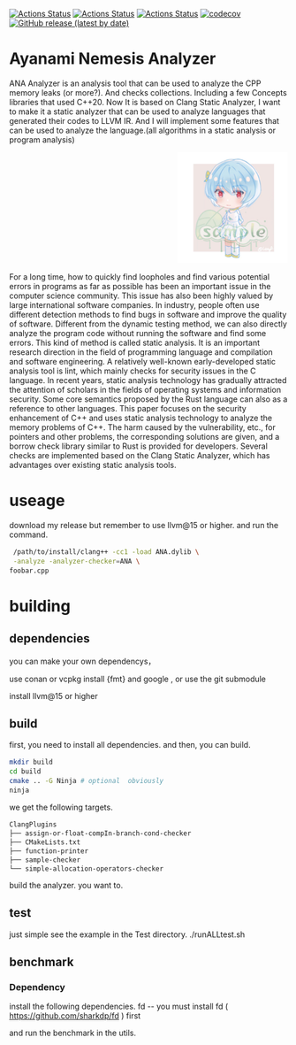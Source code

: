 [![Actions Status](https://github.com/MATRIXKOO/ayanami-nemesis-analyzer/workflows/MacOS/badge.svg)](https://github.com/MATRIXKOO/ayanami-nemesis-analyzer/actions)
[![Actions Status](https://github.com/MATRIXKOO/ayanami-nemesis-analyzer/workflows/Windows/badge.svg)](https://github.com/MATRIXKOO/ayanami-nemesis-analyzer/actions)
[![Actions Status](https://github.com/MATRIXKOO/ayanami-nemesis-analyzer/workflows/Ubuntu/badge.svg)](https://github.com/MATRIXKOO/ayanami-nemesis-analyzer/actions)
[![codecov](https://codecov.io/gh/MATRIXKOO/ayanami-nemesis-analyzer/branch/master/graph/badge.svg)](https://codecov.io/gh/MATRIXKOO/ayanami-nemesis-analyzer)
[![GitHub release (latest by date)](https://img.shields.io/github/v/release/MATRIXKOO/ayanami-nemesis-analyzer)](https://github.com/MATRIXKOO/ayanami-nemesis-analyzer/releases)

# Ayanami Nemesis Analyzer

ANA Analyzer is an analysis tool that can be used to analyze the CPP memory leaks (or more?). And checks collections. Including a few Concepts libraries that used C++20. Now It is based on Clang Static Analyzer, I want to make it a static analyzer that can be used to analyze languages that generated their codes to LLVM IR. And I will implement some features that can be used to analyze the language.(all algorithms in a static analysis or program analysis)<div align=right><img width="200" height="200" src="https://github.com/MATRIXKOO/ayanami-nemesis-analyzer/blob/without-CI/utils/pic/avatar.jpeg?raw=true"/></div>

For a long time, how to quickly find loopholes and find various potential errors in programs as far as possible has been an important issue in the computer science community. This issue has also been highly valued by large international software companies. In industry, people often use different detection methods to find bugs in software and improve the quality of software. Different from the dynamic testing method, we can also directly analyze the program code without running the software and find some errors. This kind of method is called static analysis. It is an important research direction in the field of programming language and compilation and software engineering. A relatively well-known early-developed static analysis tool is lint, which mainly checks for security issues in the C language. In recent years, static analysis technology has gradually attracted the attention of scholars in the fields of operating systems and information security. Some core semantics proposed by the Rust language can also as a reference to other languages. This paper focuses on the security enhancement of C++ and uses static analysis technology to analyze the memory problems of C++. The harm caused by the vulnerability, etc., for pointers and other problems, the corresponding solutions are given, and a borrow check library similar to Rust is provided for developers. Several checks are implemented based on the Clang Static Analyzer, which has advantages over existing static analysis tools.


# useage

download my release but remember to use llvm@15 or higher.
and run the command.

```bash
 /path/to/install/clang++ -cc1 -load ANA.dylib \
 -analyze -analyzer-checker=ANA \
foobar.cpp
```

# building

## dependencies

you can make your own dependencys，

use conan or vcpkg install {fmt} and google , or use the git submodule

install llvm@15 or higher

## build

first, you need to install all dependencies.
and then, you can build.

```bash
mkdir build
cd build
cmake .. -G Ninja # optional  obviously
ninja
```

we get the following targets.

```
ClangPlugins
├── assign-or-float-compIn-branch-cond-checker
├── CMakeLists.txt
├── function-printer
├── sample-checker
└── simple-allocation-operators-checker
```

build the analyzer. you want to.

## test

just simple see the example in the Test directory.
./runALLtest.sh

## benchmark

### Dependency

install the following dependencies.
fd -- you must install fd ( <https://github.com/sharkdp/fd> ) first

and run the benchmark in the utils.

